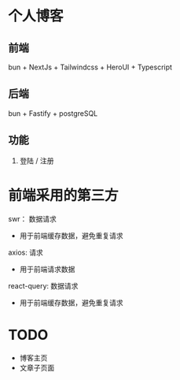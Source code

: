 # 个人博客 

## 前端

bun + NextJs + Tailwindcss + HeroUI + Typescript


## 后端

bun + Fastify  + postgreSQL


## 功能

1. 登陆 / 注册


# 前端采用的第三方

swr： 数据请求

* 用于前端缓存数据，避免重复请求

axios: 请求

* 用于前端请求数据

react-query: 数据请求

* 用于前端缓存数据，避免重复请求


# TODO


* 博客主页
* 文章子页面

